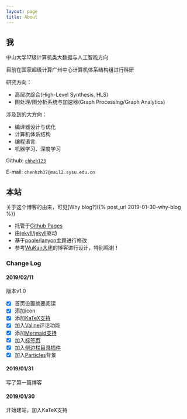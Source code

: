 ```yaml
---
layout: page
title: About
---
```


## 我
中山大学17级计算机类大数据与人工智能方向

目前在国家超级计算广州中心计算机体系结构组进行科研

研究方向：
* 高层次综合(High-Level Synthesis, HLS)
* 图处理/图分析系统与加速器(Graph Processing/Graph Analytics)

涉及到的大方向：
* 编译器设计与优化
* 计算机体系结构
* 编程语言
* 机器学习、深度学习

Github: [`chhzh123`](https://github.com/chhzh123)

E-mail: `chenhzh37@mail2.sysu.edu.cn`

## 本站
关于这个博客的由来，可见[Why blog?]({% post_url 2019-01-30-why-blog %})
* 托管于[Github Pages](https://pages.github.com)
* 由[jekyll/jekyll](https://github.com/jekyll/jekyll)驱动
* 基于[poole/lanyon](https://github.com/poole/lanyon)主题进行修改
* 参考[WuKan大佬](https://wu-kan.github.io/)的博客进行设计，特别鸣谢！

### Change Log
#### 2019/02/11
版本v1.0
- [x] 首页设置摘要阅读
- [x] 添加icon
- [x] 添加[KaTeX支持](https://www.jianshu.com/p/f2b28954d902)
- [x] 加入[Valine](https://valine.js.org/)评论功能
- [x] 添加[Mermaid支持](https://github.com/gnab/remark/wiki/Adding-graphs-via-Mermaid)
- [x] 加入[标签页](http://chris.house/blog/building-a-simple-archive-page-with-jekyll/)
- [x] 加入[侧边栏目录插件](https://github.com/ghiculescu/jekyll-table-of-contents)
- [x] 加入[Particles](https://github.com/VincentGarreau/particles.js)背景

#### 2019/01/31
写了第一篇博客

#### 2019/01/30
开始建站，加入KaTeX支持